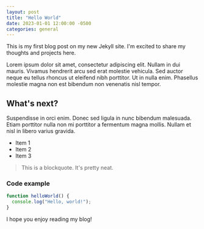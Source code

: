 ```yaml
---
layout: post
title: "Hello World"
date: 2023-01-01 12:00:00 -0500
categories: general
---
```


This is my first blog post on my new Jekyll site. I'm excited to share my thoughts and projects here.

Lorem ipsum dolor sit amet, consectetur adipiscing elit. Nullam in dui mauris. Vivamus hendrerit arcu sed erat molestie vehicula. Sed auctor neque eu tellus rhoncus ut eleifend nibh porttitor. Ut in nulla enim. Phasellus molestie magna non est bibendum non venenatis nisl tempor.

## What's next?

Suspendisse in orci enim. Donec sed ligula in nunc bibendum malesuada. Etiam porttitor nulla non mi porttitor a fermentum magna mollis. Nullam et nisl in libero varius gravida.

- Item 1
- Item 2
- Item 3

> This is a blockquote. It's pretty neat.

### Code example

```javascript
function helloWorld() {
  console.log("Hello, world!");
}
```

I hope you enjoy reading my blog!